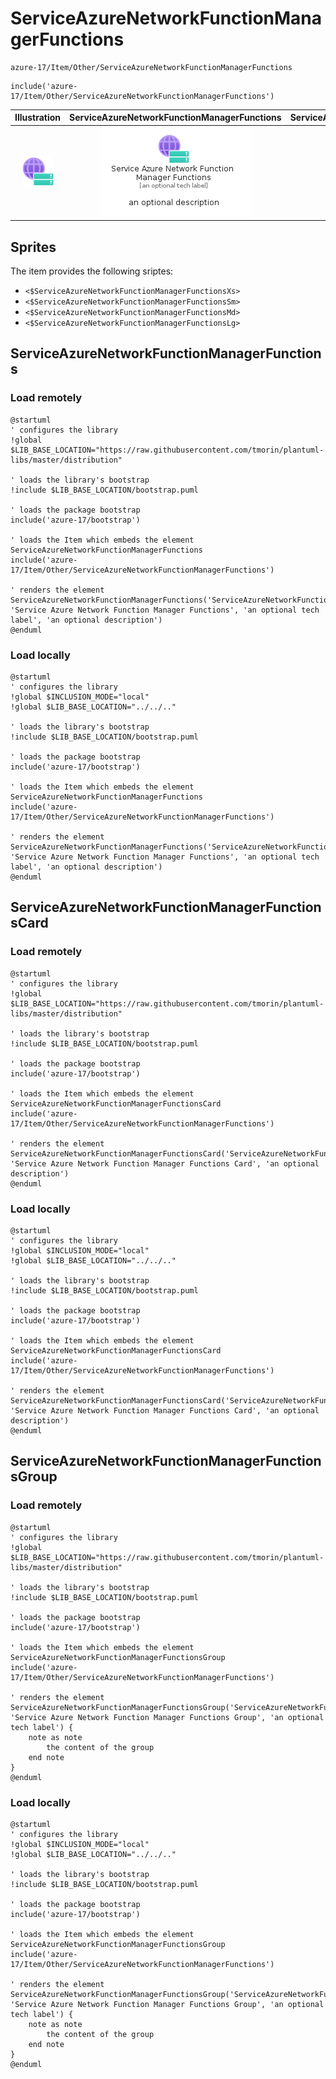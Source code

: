 # ServiceAzureNetworkFunctionManagerFunctions


```text
azure-17/Item/Other/ServiceAzureNetworkFunctionManagerFunctions
```

```text
include('azure-17/Item/Other/ServiceAzureNetworkFunctionManagerFunctions')
```



| Illustration | ServiceAzureNetworkFunctionManagerFunctions | ServiceAzureNetworkFunctionManagerFunctionsCard | ServiceAzureNetworkFunctionManagerFunctionsGroup |
| :---: | :---: | :---: | :---: |
| ![illustration for Illustration](../../../azure-17/Item/Other/ServiceAzureNetworkFunctionManagerFunctions.png) | ![illustration for ServiceAzureNetworkFunctionManagerFunctions](../../../azure-17/Item/Other/ServiceAzureNetworkFunctionManagerFunctions.Local.png) | ![illustration for ServiceAzureNetworkFunctionManagerFunctionsCard](../../../azure-17/Item/Other/ServiceAzureNetworkFunctionManagerFunctionsCard.Local.png) | ![illustration for ServiceAzureNetworkFunctionManagerFunctionsGroup](../../../azure-17/Item/Other/ServiceAzureNetworkFunctionManagerFunctionsGroup.Local.png) |



## Sprites
The item provides the following sriptes:

- `<$ServiceAzureNetworkFunctionManagerFunctionsXs>`
- `<$ServiceAzureNetworkFunctionManagerFunctionsSm>`
- `<$ServiceAzureNetworkFunctionManagerFunctionsMd>`
- `<$ServiceAzureNetworkFunctionManagerFunctionsLg>`





## ServiceAzureNetworkFunctionManagerFunctions

### Load remotely
```plantuml
@startuml
' configures the library
!global $LIB_BASE_LOCATION="https://raw.githubusercontent.com/tmorin/plantuml-libs/master/distribution"

' loads the library's bootstrap
!include $LIB_BASE_LOCATION/bootstrap.puml

' loads the package bootstrap
include('azure-17/bootstrap')

' loads the Item which embeds the element ServiceAzureNetworkFunctionManagerFunctions
include('azure-17/Item/Other/ServiceAzureNetworkFunctionManagerFunctions')

' renders the element
ServiceAzureNetworkFunctionManagerFunctions('ServiceAzureNetworkFunctionManagerFunctions', 'Service Azure Network Function Manager Functions', 'an optional tech label', 'an optional description')
@enduml
```

### Load locally
```plantuml
@startuml
' configures the library
!global $INCLUSION_MODE="local"
!global $LIB_BASE_LOCATION="../../.."

' loads the library's bootstrap
!include $LIB_BASE_LOCATION/bootstrap.puml

' loads the package bootstrap
include('azure-17/bootstrap')

' loads the Item which embeds the element ServiceAzureNetworkFunctionManagerFunctions
include('azure-17/Item/Other/ServiceAzureNetworkFunctionManagerFunctions')

' renders the element
ServiceAzureNetworkFunctionManagerFunctions('ServiceAzureNetworkFunctionManagerFunctions', 'Service Azure Network Function Manager Functions', 'an optional tech label', 'an optional description')
@enduml
```

## ServiceAzureNetworkFunctionManagerFunctionsCard

### Load remotely
```plantuml
@startuml
' configures the library
!global $LIB_BASE_LOCATION="https://raw.githubusercontent.com/tmorin/plantuml-libs/master/distribution"

' loads the library's bootstrap
!include $LIB_BASE_LOCATION/bootstrap.puml

' loads the package bootstrap
include('azure-17/bootstrap')

' loads the Item which embeds the element ServiceAzureNetworkFunctionManagerFunctionsCard
include('azure-17/Item/Other/ServiceAzureNetworkFunctionManagerFunctions')

' renders the element
ServiceAzureNetworkFunctionManagerFunctionsCard('ServiceAzureNetworkFunctionManagerFunctionsCard', 'Service Azure Network Function Manager Functions Card', 'an optional description')
@enduml
```

### Load locally
```plantuml
@startuml
' configures the library
!global $INCLUSION_MODE="local"
!global $LIB_BASE_LOCATION="../../.."

' loads the library's bootstrap
!include $LIB_BASE_LOCATION/bootstrap.puml

' loads the package bootstrap
include('azure-17/bootstrap')

' loads the Item which embeds the element ServiceAzureNetworkFunctionManagerFunctionsCard
include('azure-17/Item/Other/ServiceAzureNetworkFunctionManagerFunctions')

' renders the element
ServiceAzureNetworkFunctionManagerFunctionsCard('ServiceAzureNetworkFunctionManagerFunctionsCard', 'Service Azure Network Function Manager Functions Card', 'an optional description')
@enduml
```

## ServiceAzureNetworkFunctionManagerFunctionsGroup

### Load remotely
```plantuml
@startuml
' configures the library
!global $LIB_BASE_LOCATION="https://raw.githubusercontent.com/tmorin/plantuml-libs/master/distribution"

' loads the library's bootstrap
!include $LIB_BASE_LOCATION/bootstrap.puml

' loads the package bootstrap
include('azure-17/bootstrap')

' loads the Item which embeds the element ServiceAzureNetworkFunctionManagerFunctionsGroup
include('azure-17/Item/Other/ServiceAzureNetworkFunctionManagerFunctions')

' renders the element
ServiceAzureNetworkFunctionManagerFunctionsGroup('ServiceAzureNetworkFunctionManagerFunctionsGroup', 'Service Azure Network Function Manager Functions Group', 'an optional tech label') {
    note as note
        the content of the group
    end note
}
@enduml
```

### Load locally
```plantuml
@startuml
' configures the library
!global $INCLUSION_MODE="local"
!global $LIB_BASE_LOCATION="../../.."

' loads the library's bootstrap
!include $LIB_BASE_LOCATION/bootstrap.puml

' loads the package bootstrap
include('azure-17/bootstrap')

' loads the Item which embeds the element ServiceAzureNetworkFunctionManagerFunctionsGroup
include('azure-17/Item/Other/ServiceAzureNetworkFunctionManagerFunctions')

' renders the element
ServiceAzureNetworkFunctionManagerFunctionsGroup('ServiceAzureNetworkFunctionManagerFunctionsGroup', 'Service Azure Network Function Manager Functions Group', 'an optional tech label') {
    note as note
        the content of the group
    end note
}
@enduml
```

